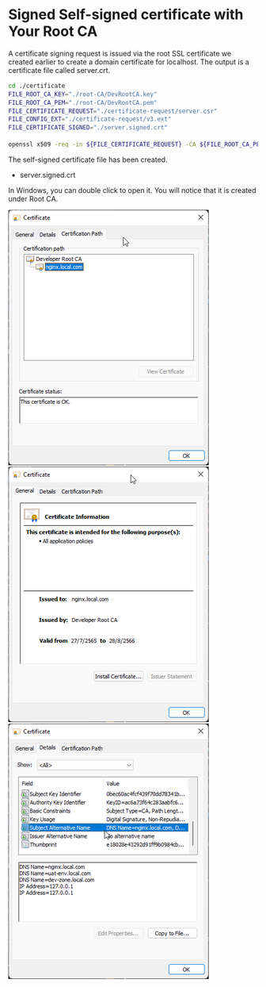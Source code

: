 
# Signed Self-signed certificate with Your Root CA

A certificate signing request is issued via the root SSL certificate we created earlier to create a domain certificate for localhost. The output is a certificate file called server.crt.


```bash
cd ./certificate
FILE_ROOT_CA_KEY="./root-CA/DevRootCA.key"
FILE_ROOT_CA_PEM="./root-CA/DevRootCA.pem"
FILE_CERTIFICATE_REQUEST="./certificate-request/server.csr"
FILE_CONFIG_EXT="./certificate-request/v3.ext"
FILE_CERTIFICATE_SIGNED="./server.signed.crt"

openssl x509 -req -in ${FILE_CERTIFICATE_REQUEST} -CA ${FILE_ROOT_CA_PEM} -CAkey ${FILE_ROOT_CA_KEY} -CAcreateserial -out ${FILE_CERTIFICATE_SIGNED} -days 397 -sha256 -extfile ${FILE_CONFIG_EXT}
```
The self-signed certificate file has been created. 
*   server.signed.crt


In Windows, you can double click to open it. You will notice that it is created under Root CA.

![](assets/images/rundll32_xcIWeVCh1r.png)
![](assets/images/rundll32_XhSgd0AEj3.png)
![](assets/images/rundll32_c89PnURCBG.png)
